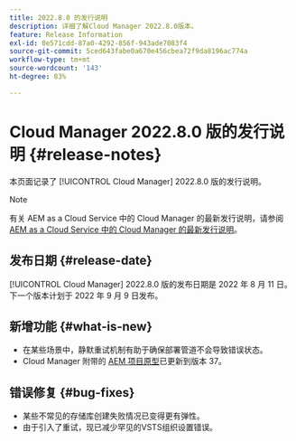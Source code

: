 ```yaml
---
title: 2022.8.0 的发行说明
description: 详细了解Cloud Manager 2022.8.0版本。
feature: Release Information
exl-id: 0e571cdd-87a0-4292-856f-943ade7083f4
source-git-commit: 5ced643fabe0a670e456cbea72f9da8196ac774a
workflow-type: tm+mt
source-wordcount: '143'
ht-degree: 83%

---
```


# Cloud Manager 2022.8.0 版的发行说明 {#release-notes}

本页面记录了 [!UICONTROL Cloud Manager] 2022.8.0 版的发行说明。

>[!NOTE]
>
>有关 AEM as a Cloud Service 中的 Cloud Manager 的最新发行说明，请参阅 [AEM as a Cloud Service 中的 Cloud Manager 的最新发行说明](https://experienceleague.adobe.com/zh-hans/docs/experience-manager-cloud-service/content/release-notes/cloud-manager/current)。

## 发布日期 {#release-date}

[!UICONTROL Cloud Manager] 2022.8.0 版的发布日期是 2022 年 8 月 11 日。下一个版本计划于 2022 年 9 月 9 日发布。

## 新增功能 {#what-is-new}

* 在某些场景中，静默重试机制有助于确保部署管道不会导致错误状态。
* Cloud Manager 附带的 [AEM 项目原型](https://experienceleague.adobe.com/zh-hans/docs/experience-manager-core-components/using/developing/archetype/overview)已更新到版本 37。

## 错误修复 {#bug-fixes}

* 某些不常见的存储库创建失败情况已变得更有弹性。
* 由于引入了重试，现已减少罕见的VSTS组织设置错误。
